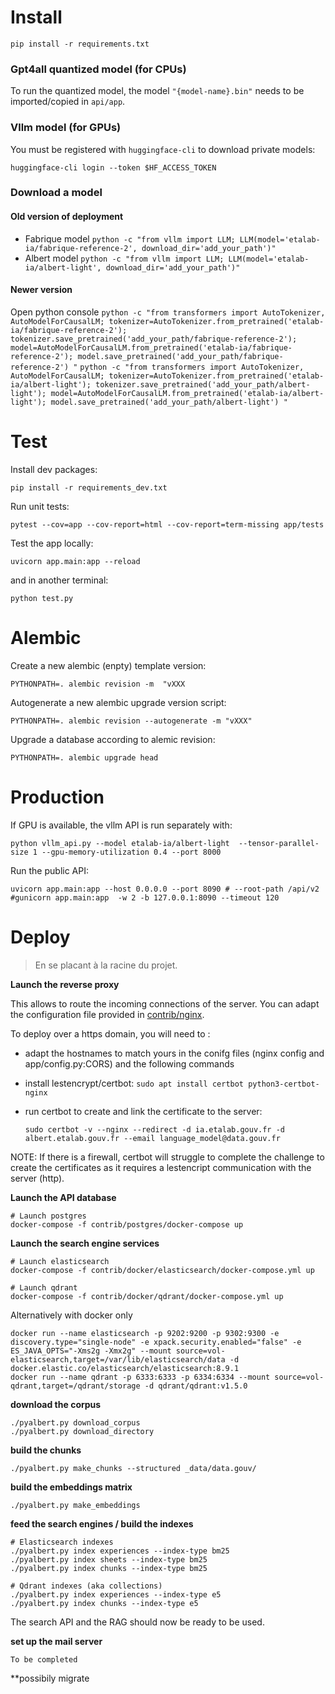 # Install

    pip install -r requirements.txt


### Gpt4all quantized model (for CPUs)

To run the quantized model, the model `"{model-name}.bin"` needs to be imported/copied in `api/app`.

### Vllm model (for GPUs)

You must be registered with `huggingface-cli` to download private models:

    huggingface-cli login --token $HF_ACCESS_TOKEN


### Download a model

#### Old version of deployment
- Fabrique model `python -c "from vllm import LLM; LLM(model='etalab-ia/fabrique-reference-2', download_dir='add_your_path')"`
- Albert model `python -c "from vllm import LLM; LLM(model='etalab-ia/albert-light', download_dir='add_your_path')"`

#### Newer version
Open python console
`python -c "from transformers import AutoTokenizer, AutoModelForCausalLM; tokenizer=AutoTokenizer.from_pretrained('etalab-ia/fabrique-reference-2'); tokenizer.save_pretrained('add_your_path/fabrique-reference-2'); model=AutoModelForCausalLM.from_pretrained('etalab-ia/fabrique-reference-2'); model.save_pretrained('add_your_path/fabrique-reference-2') "`
`python -c "from transformers import AutoTokenizer, AutoModelForCausalLM; tokenizer=AutoTokenizer.from_pretrained('etalab-ia/albert-light'); tokenizer.save_pretrained('add_your_path/albert-light'); model=AutoModelForCausalLM.from_pretrained('etalab-ia/albert-light'); model.save_pretrained('add_your_path/albert-light') "`


# Test

Install dev packages:

    pip install -r requirements_dev.txt


Run unit tests:

    pytest --cov=app --cov-report=html --cov-report=term-missing app/tests


Test the app locally:

    uvicorn app.main:app --reload


and in another terminal:

    python test.py


# Alembic

Create a new alembic (enpty) template version:

    PYTHONPATH=. alembic revision -m  "vXXX

Autogenerate a new alembic upgrade version script:

    PYTHONPATH=. alembic revision --autogenerate -m "vXXX"

Upgrade a database according to alemic revision:

    PYTHONPATH=. alembic upgrade head


# Production

If GPU is available, the vllm API is run separately with:

    python vllm_api.py --model etalab-ia/albert-light  --tensor-parallel-size 1 --gpu-memory-utilization 0.4 --port 8000


Run the public API:

    uvicorn app.main:app --host 0.0.0.0 --port 8090 # --root-path /api/v2
    #gunicorn app.main:app  -w 2 -b 127.0.0.1:8090 --timeout 120



# Deploy

> En se placant à la racine du projet.

**Launch the reverse proxy**

This allows to route the incoming connections of the server. You can adapt the configuration file provided in [contrib/nginx](/contrib/nginx/).

To deploy over a https domain, you will need to : 
- adapt the hostnames to match yours in the conifg files (nginx config and app/config.py:CORS) and the following commands
- install lestencrypt/certbot: `sudo apt install certbot python3-certbot-nginx`
- run certbot to create and link the certificate to the server: 

    `sudo certbot -v --nginx --redirect -d ia.etalab.gouv.fr -d albert.etalab.gouv.fr --email language_model@data.gouv.fr`

NOTE: If there is a firewall, certbot will struggle to complete the challenge to create the certificates as it requires a lestencript communication with the server (http).


**Launch the API database**

    # Launch postgres
    docker-compose -f contrib/postgres/docker-compose up


**Launch the search engine services**

    # Launch elasticsearch
    docker-compose -f contrib/docker/elasticsearch/docker-compose.yml up

    # Launch qdrant
    docker-compose -f contrib/docker/qdrant/docker-compose.yml up

Alternatively with docker only

    docker run --name elasticsearch -p 9202:9200 -p 9302:9300 -e discovery.type="single-node" -e xpack.security.enabled="false" -e ES_JAVA_OPTS="-Xms2g -Xmx2g" --mount source=vol-elasticsearch,target=/var/lib/elasticsearch/data -d docker.elastic.co/elasticsearch/elasticsearch:8.9.1
    docker run --name qdrant -p 6333:6333 -p 6334:6334 --mount source=vol-qdrant,target=/qdrant/storage -d qdrant/qdrant:v1.5.0


**download the corpus**

    ./pyalbert.py download_corpus
    ./pyalbert.py download_directory


**build the chunks**

    ./pyalbert.py make_chunks --structured _data/data.gouv/


**build the embeddings matrix**

    ./pyalbert.py make_embeddings


**feed the search engines / build the indexes**

    # Elasticsearch indexes
    ./pyalbert.py index experiences --index-type bm25
    ./pyalbert.py index sheets --index-type bm25
    ./pyalbert.py index chunks --index-type bm25

    # Qdrant indexes (aka collections)
    ./pyalbert.py index experiences --index-type e5
    ./pyalbert.py index chunks --index-type e5


The search API and the RAG should now be ready to be used.

**set up the mail server**

    To be completed

**possibily migrate 